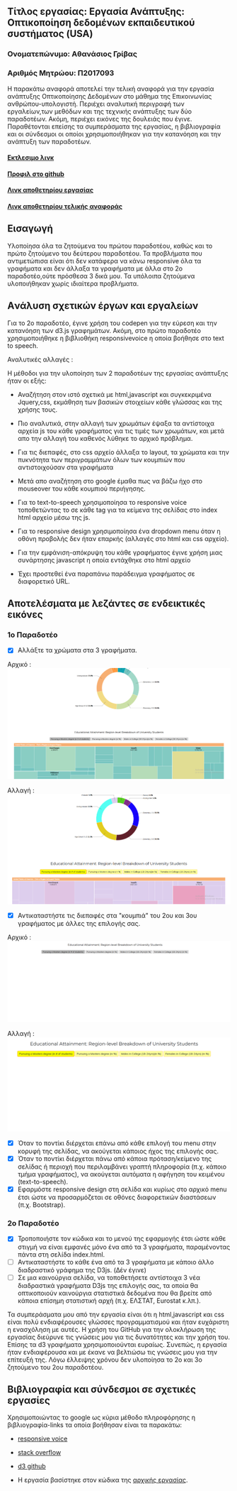 ## Τίτλος εργασίας: Εργασία Ανάπτυξης: Οπτικοποίηση δεδομένων εκπαιδευτικού συστήματος (USA)
### Ονοματεπώνυμο: Αθανάσιος Γρίβας
### Αριθμός Μητρώου: Π2017093

Η παρακάτω αναφορά αποτελεί την τελική αναφορά για την εργασία ανάπτυξης Οπτικοποίησης Δεδομένων στο μάθημα της Επικοινωνίας ανθρώπου-υπολογιστή. Περιέχει αναλυτική περιγραφή των εργαλείων,των μεθόδων και της τεχνικής ανάπτυξης των δύο παραδοτέων. Ακόμη, περιέχει εικόνες της δουλειάς που έγινε. Παραθέτονται επείσης τα συμπεράσματα της εργασίας, η βιβλιογραφία και οι σύνδεσμοι οι οποίοι χρησιμοποιήθηκαν για την κατανόηση και την ανάπτυξη των παραδοτέων.

#### [Εκτλεσιμο λινκ](https://athangriv.github.io/D3js-US-educational-attainment/)
#### [Προφιλ στο github](https://github.com/AthanGriv)
#### [Λινκ αποθετηρίου εργασίας](https://github.com/AthanGriv/D3js-US-educational-attainment)
#### [Λινκ αποθετηρίου τελικής αναφοράς](https://github.com/AthanGriv/hci-Final-Report)

## Εισαγωγή
Υλοποίησα όλα τα ζητούμενα του πρώτου παραδοτέου, καθώς και το πρώτο ζητούμενο του δεύτερου παραδοτέου. Τα προβλήματα που αντιμετώπισα είναι ότι δεν κατάφερα να κάνω responsive όλα τα γραφήματα και δεν άλλαξα τα γραφήματα με άλλα στο 2ο παραδοτέο,ούτε πρόσθεσα 3 δικά μου. Τα υπόλοιπα ζητούμενα υλοποιήθηκαν χωρίς ιδιαίτερα προβλήματα.

## Aνάλυση σχετικών έργων και εργαλείων
Για το 2ο παραδοτέο, έγινε χρήση του codepen για την εύρεση και την κατανόηση των d3.js γραφημάτων. Ακόμη, στο πρώτο παραδοτέο χρησιμοποιήθηκε η βιβλιοθήκη responsivevoice η οποία βοήθησε στο text to speech.

Αναλυτικές αλλαγές :

Η μέθοδοι για την υλοποίηση των 2 παραδοτέων της εργασίας ανάπτυξης ήταν οι εξής:
* Αναζήτηση στον ιστό σχετικά με html,javascript και συγκεκριμένα Jquery,css, εκμάθηση των βασικών στοιχείων κάθε γλώσσας και της χρήσης τους.

* Πιο αναλυτικά, στην αλλαγή των χρωμάτων έψαξα τα αντίστοιχα αρχεία js του κάθε γραφήματος για τις τιμές των χρωμάτων, και μετά απο την αλλαγή του καθενός λύθηκε το αρχικό πρόβλημα.

* Για τις διεπαφές, στο css αρχείο άλλαξα το layout, τα χρώματα και την πυκνότητα των περιγραμμάτων όλων των κουμπιών που αντιστοιχούσαν στα γραφήματα

* Μετά απο αναζήτηση στο google έμαθα πως να βάζω ήχο στο mouseover του κάθε κουμπιού περιήγησης. 

* Για το text-to-speech χρησιμοποίησα το responsive voice τοποθετώντας το σε κάθε tag για τα κείμενα της σελίδας στο index html αρχείο μέσω της js. 

* Για το responsive design χρησιμοποίησα ένα dropdown menu όταν η οθόνη προβολής δεν ήταν επαρκής (αλλαγές στο html και css αρχείο).

* Για την εμφάνιση-απόκρυψη του κάθε γραφήματος έγινε χρήση μιας συνάρτησης javascript η οποία εντάχθηκε στο html αρχείο

* Έχει προστεθεί ένα παραπάνω παράδειγμα γραφήματος σε διαφορετικό URL.

## Aποτελέσματα με λεζάντες σε ενδεικτικές εικόνες
### 1ο Παραδοτέο
- [x] Αλλάξτε τα χρώματα στα 3 γραφήματα. 

Αρχικό : ![ScreenShot](Original.png)

Αλλαγή : ![ScreenShot](Changed.png)

- [x] Αντικαταστήστε τις διεπαφές στα "κουμπιά" του 2ου και 3ου γραφήματος με άλλες της επιλογής σας. 

Αρχικό : ![ScreenShot](OriginalButtons.png)

Αλλαγή : ![ScreenShot](ChangedButtons.png)

- [x] Όταν το ποντίκι διέρχεται επάνω από κάθε επιλογή του menu στην κορυφή της σελίδας, να ακούγεται κάποιος ήχος της επιλογής σας. 
- [x] Όταν το ποντίκι διέρχεται πάνω από κάποια πρόταση/κείμενο της σελίδας ή περιοχή που περιλαμβάνει γραπτή πληροφορία (π.χ. κάποιο τμήμα γραφήματος), να ακούγεται αυτόματα η αφήγηση του κειμένου (text-to-speech). 
- [x] Εφαρμόστε responsive design στη σελίδα και κυρίως στο αρχικό menu έτσι ώστε να προσαρμόζεται σε οθόνες διαφορετικών διαστάσεων (π.χ. Bootstrap).

### 2ο Παραδοτέο
- [x] Τροποποιήστε τον κώδικα και το μενού της εφαρμογής έτσι ώστε κάθε στιγμή να είναι εμφανές μόνο ένα από τα 3 γραφήματα, παραμένοντας πάντα στη σελίδα index.html. 
- [ ] Αντικαταστήστε το κάθε ένα από τα 3 γραφήματα με κάποιο άλλο διαδραστικό γράφημα της D3js. (Δέν έγινε)
- [ ] Σε μια καινούργια σελίδα, να τοποθετήσετε αντίστοιχα 3 νέα διαδραστικά γραφήματα D3js της επιλογής σας, τα οποία θα οπτικοποιούν καινούργια στατιστικά δεδομένα που θα βρείτε από κάποια επίσημη στατιστική αρχή (π.χ. ΕΛΣΤΑΤ, Eurostat κ.λπ.).

Τα συμπεράσματα μου από την εργασία είναι ότι η html,javascript και css είναι πολύ ενδιαφέρουσες γλώσσες προγραμματισμού και ήταν ευχάριστη η ενασχόληση με αυτές. Η χρήση του GitHub για την ολοκλήρωση της εργασίας διεύρυνε τις γνώσεις μου για τις δυνατότητες και την χρήση του. Επίσης τα d3 γραφήματα χρησιμοποιούνται ευραίως. Συνεπώς, η εργασία ήταν ενδιαφέρουσα και με έκανε να βελτιώσω τις γνώσεις μου για την επίτευξή της. Λόγω έλλειψης χρόνου δεν υλοποίησα το 2ο και 3ο ζητούμενο του 2ου παραδοτέου.

## Βιβλιογραφία και σύνδεσμοι σε σχετικές εργασίες

Χρησιμοποιώντας το google ως κύρια μέθοδο πληροφόρησης η βιβλιογραφία-links τα οποία βοήθησαν είναι τα παρακάτω:

* [responsive voice](https://responsivevoice.org/)
* [stack overflow](https://stackoverflow.com/)
* [d3 github](https://github.com/d3/d3/wiki/Gallery)

* Η εργασία βασίστηκε στον κώδικα της [αρχικής εργασίας](https://github.com/ioniodi/D3js-US-educational-attainment).
